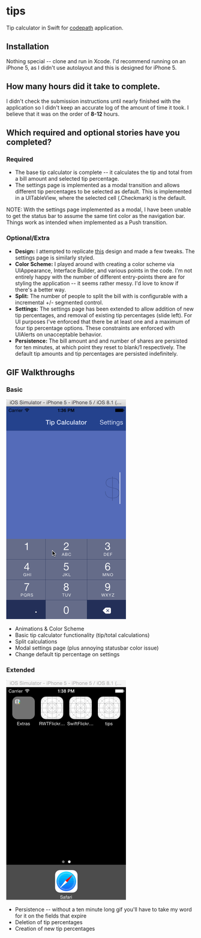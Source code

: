 # tips
Tip calculator in Swift for [codepath](http://codepath.com) application.

## Installation

Nothing special -- clone and run in Xcode. I'd recommend running on an iPhone 5, as I didn't use autolayout and this is designed for iPhone 5.

## How many hours did it take to complete.

I didn't check the submission instructions until nearly finished with the application so I didn't keep an accurate log of the amount of time it took. I believe that it was on the order of **8-12** hours.

## Which required and optional stories have you completed?

### Required

+ The base tip calculator is complete -- it calculates the tip and total from a bill amount and selected tip percentage.
+ The settings page is implemented as a modal transition and allows different tip percentages to be selected as default. This is implemented in a UITableView, where the selected cell (.Checkmark) is the default.

NOTE: With the settings page implemented as a modal, I have been unable to get the status bar to assume the same tint color as the navigation bar. Things work as intended when implemented as a Push transition.

### Optional/Extra

+ **Design:** I attempted to replicate [this](https://camo.githubusercontent.com/732f7208c155d7441ee72173ba41981672c1950d/687474703a2f2f692e696d6775722e636f6d2f3852613864346a2e676966) design and made a few tweaks. The settings page is similarly styled.
+ **Color Scheme:** I played around with creating a color scheme via UIAppearance, Interface Builder, and various points in the code. I'm not entirely happy with the number of different entry-points there are for styling the application -- it seems rather messy. I'd love to know if there's a better way.
+ **Split:** The number of people to split the bill with is configurable with a incremental +/- segmented control.
+ **Settings:** The settings page has been extended to allow addition of new tip percentages, and removal of existing tip percentages (slide left). For UI purposes I've enforced that there be at least one and a maximum of four tip percentage options. These constraints are enforced with UIAlerts on unacceptable behavior. 
+ **Persistence:** The bill amount and and number of shares are persisted for ten minutes, at which point they reset to blank/1 respectively. The default tip amounts and tip percentages are persisted indefinitely.

## GIF Walkthroughs

### Basic
![basic functionality](basic-functionality.gif)

+ Animations & Color Scheme
+ Basic tip calculator functionality (tip/total calculations)
+ Split calculations
+ Modal settings page (plus annoying statusbar color issue)
+ Change default tip percentage on settings

### Extended
![extend functionality](extended-functionality.gif)

+ Persistence -- without a ten minute long gif you'll have to take my word for it on the fields that expire
+ Deletion of tip percentages
+ Creation of new tip percentages
